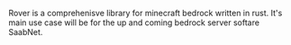 Rover is a comprehenisve library for minecraft bedrock written in rust. It's main use case will be for the up and coming bedrock server softare SaabNet. 
